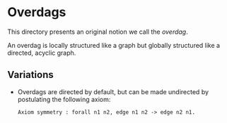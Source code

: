 # Overdags

This directory presents an original notion we call the *overdag*.

An overdag is locally structured like a graph but globally structured like a
directed, acyclic graph.

## Variations

- Overdags are directed by default, but can be made undirected by postulating
  the following axiom:

  ```coq
  Axiom symmetry : forall n1 n2, edge n1 n2 -> edge n2 n1.
  ```
